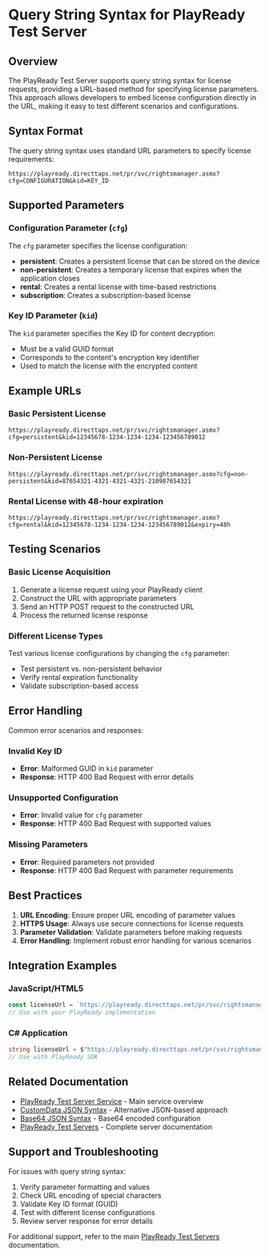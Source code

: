 # Query String Syntax for PlayReady Test Server

## Overview

The PlayReady Test Server supports query string syntax for license requests, providing a URL-based method for specifying license parameters. This approach allows developers to embed license configuration directly in the URL, making it easy to test different scenarios and configurations.

## Syntax Format

The query string syntax uses standard URL parameters to specify license requirements:

```url
https://playready.directtaps.net/pr/svc/rightsmanager.asmx?cfg=CONFIGURATION&kid=KEY_ID
```

## Supported Parameters

### Configuration Parameter (`cfg`)

The `cfg` parameter specifies the license configuration:

- **persistent**: Creates a persistent license that can be stored on the device
- **non-persistent**: Creates a temporary license that expires when the application closes
- **rental**: Creates a rental license with time-based restrictions
- **subscription**: Creates a subscription-based license

### Key ID Parameter (`kid`)

The `kid` parameter specifies the Key ID for content decryption:

- Must be a valid GUID format
- Corresponds to the content's encryption key identifier
- Used to match the license with the encrypted content

## Example URLs

### Basic Persistent License

```url
https://playready.directtaps.net/pr/svc/rightsmanager.asmx?cfg=persistent&kid=12345678-1234-1234-1234-123456789012
```

### Non-Persistent License

```url
https://playready.directtaps.net/pr/svc/rightsmanager.asmx?cfg=non-persistent&kid=87654321-4321-4321-4321-210987654321
```

### Rental License with 48-hour expiration

```url
https://playready.directtaps.net/pr/svc/rightsmanager.asmx?cfg=rental&kid=12345678-1234-1234-1234-123456789012&expiry=48h
```

## Testing Scenarios

### Basic License Acquisition

1. Generate a license request using your PlayReady client
2. Construct the URL with appropriate parameters
3. Send an HTTP POST request to the constructed URL
4. Process the returned license response

### Different License Types

Test various license configurations by changing the `cfg` parameter:

- Test persistent vs. non-persistent behavior
- Verify rental expiration functionality
- Validate subscription-based access

## Error Handling

Common error scenarios and responses:

### Invalid Key ID

- **Error**: Malformed GUID in `kid` parameter
- **Response**: HTTP 400 Bad Request with error details

### Unsupported Configuration

- **Error**: Invalid value for `cfg` parameter
- **Response**: HTTP 400 Bad Request with supported values

### Missing Parameters

- **Error**: Required parameters not provided
- **Response**: HTTP 400 Bad Request with parameter requirements

## Best Practices

1. **URL Encoding**: Ensure proper URL encoding of parameter values
2. **HTTPS Usage**: Always use secure connections for license requests
3. **Parameter Validation**: Validate parameters before making requests
4. **Error Handling**: Implement robust error handling for various scenarios

## Integration Examples

### JavaScript/HTML5

```javascript
const licenseUrl = `https://playready.directtaps.net/pr/svc/rightsmanager.asmx?cfg=persistent&kid=${keyId}`;
// Use with your PlayReady implementation
```

### C# Application

```csharp
string licenseUrl = $"https://playready.directtaps.net/pr/svc/rightsmanager.asmx?cfg=persistent&kid={keyId}";
// Use with PlayReady SDK
```

## Related Documentation

- [PlayReady Test Server Service](playready-test-server-service.md) - Main service overview
- [CustomData JSON Syntax](customdata-json-syntax.md) - Alternative JSON-based approach
- [Base64 JSON Syntax](base64-json-syntax.md) - Base64 encoded configuration
- [PlayReady Test Servers](playready-test-servers.md) - Complete server documentation

## Support and Troubleshooting

For issues with query string syntax:

1. Verify parameter formatting and values
2. Check URL encoding of special characters
3. Validate Key ID format (GUID)
4. Test with different license configurations
5. Review server response for error details

For additional support, refer to the main [PlayReady Test Servers](playready-test-servers.md) documentation.
